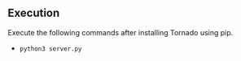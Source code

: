## Execution

Execute the following commands after installing Tornado using pip.

- `python3 server.py`
